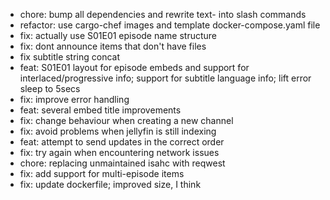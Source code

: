 * chore: bump all dependencies and rewrite text- into slash commands
* refactor: use cargo-chef images and template docker-compose.yaml file
* fix: actually use S01E01 episode name structure
* fix: dont announce items that don't have files
* fix subtitle string concat
* feat: S01E01 layout for episode embeds and support for interlaced/progressive info; support for subtitle language info; lift error sleep to 5secs
* fix: improve error handling
* feat: several embed title improvements
* fix: change behaviour when creating a new channel
* fix: avoid problems when jellyfin is still indexing
* feat: attempt to send updates in the correct order
* fix: try again when encountering network issues
* chore: replacing unmaintained isahc with reqwest
* fix: add support for multi-episode items
* fix: update dockerfile; improved size, I think
